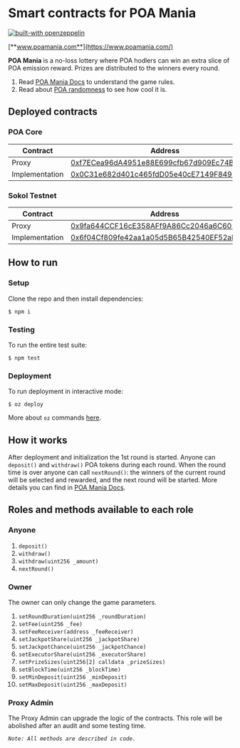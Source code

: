 # Smart contracts for POA Mania

[![built-with openzeppelin](https://img.shields.io/badge/built%20with-OpenZeppelin-3677FF)](https://docs.openzeppelin.com/)

[**www.poamania.com**](https://www.poamania.com/)

**POA Mania** is a no-loss lottery where POA hodlers can win an extra slice of POA emission reward. Prizes are distributed to the winners every round.

1. Read [POA Mania Docs](https://www.poa.network/for-users/poa-mania) to understand the game rules.
2. Read about [POA randomness](https://www.poa.network/for-developers/on-chain-random-numbers)
to see how cool it is.

## Deployed contracts
### POA Core
| Contract       | Address |
| -------------- | ------- |
| Proxy          | [0xf7ECea96dA4951e88E699cfb67d909Ec74Ba917E](https://blockscout.com/poa/core/address/0xf7ECea96dA4951e88E699cfb67d909Ec74Ba917E) |
| Implementation | [0x0C31e682d401c465fdD05e40cE7149F8497B18E5](https://blockscout.com/poa/core/address/0x0C31e682d401c465fdD05e40cE7149F8497B18E5) |

### Sokol Testnet
| Contract       | Address |
| -------------- | ------- |
| Proxy          | [0x9fa644CCF16cE358AFf9A86Cc2046a6C601b8F71](https://blockscout.com/poa/sokol/address/0x9fa644CCF16cE358AFf9A86Cc2046a6C601b8F71) |
| Implementation | [0x6f04Cf809fe42aa1a05d5B65B42540EF52aDBf5B](https://blockscout.com/poa/sokol/address/0x6f04Cf809fe42aa1a05d5B65B42540EF52aDBf5B) |

## How to run
### Setup
Clone the repo and then install dependencies:
```
$ npm i
```
### Testing
To run the entire test suite:
```
$ npm test
```
### Deployment
To run deployment in interactive mode:
```
$ oz deploy
```
More about `oz` commands [here](https://docs.openzeppelin.com/cli).

## How it works
After deployment and initialization the 1st round is started.
Anyone can `deposit()` and `withdraw()` POA tokens during each round.
When the round time is over anyone can call `nextRound()`: the winners of the current round will be selected and rewarded,
and the next round will be started. More details you can find in [POA Mania Docs](https://www.poa.network/for-users/poa-mania).

## Roles and methods available to each role

### Anyone
1. `deposit()`
2. `withdraw()`
3. `withdraw(uint256 _amount)`
4. `nextRound()`

### Owner
The owner can only change the game parameters.
1. `setRoundDuration(uint256 _roundDuration)`
2. `setFee(uint256 _fee)`
3. `setFeeReceiver(address _feeReceiver)`
4. `setJackpotShare(uint256 _jackpotShare)`
5. `setJackpotChance(uint256 _jackpotChance)`
6. `setExecutorShare(uint256 _executorShare)`
7. `setPrizeSizes(uint256[2] calldata _prizeSizes)`
8. `setBlockTime(uint256 _blockTime)`
9. `setMinDeposit(uint256 _minDeposit)`
10. `setMaxDeposit(uint256 _maxDeposit)`

### Proxy Admin
The Proxy Admin can upgrade the logic of the contracts. This role will be abolished after an audit and some testing time.

*`Note: All methods are described in code.`*
